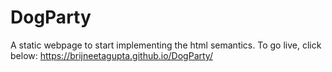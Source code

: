 # DogParty
A static webpage to start implementing the html semantics.
To go live, click below:
https://brijneetagupta.github.io/DogParty/

